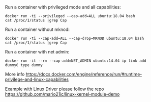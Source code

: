 Run a container with privileged mode and all capabilities:
```
docker run -ti --privileged --cap-add=ALL ubuntu:18.04 bash
cat /proc/1/status |grep Cap
```

Run a container without mknod:
```
docker run -ti --cap-add=ALL --cap-drop=MKNOD ubuntu:18.04 bash
cat /proc/1/status |grep Cap
```

Run a container with net admin:
```
docker run -it --rm --cap-add=NET_ADMIN ubuntu:14.04 ip link add dummy0 type dummy
```

More info
https://docs.docker.com/engine/reference/run/#runtime-privilege-and-linux-capabilities

Example with Linux Driver please follow the repo
https://github.com/mario21ic/linux-kernel-module-demo
